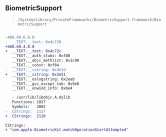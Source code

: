 ## BiometricSupport

> `/System/Library/PrivateFrameworks/BiometricSupport.framework/BiometricSupport`

```diff

-460.40.6.0.0
-  __TEXT.__text: 0x4c720
+460.60.4.0.0
+  __TEXT.__text: 0x4c72c
   __TEXT.__auth_stubs: 0xf80
   __TEXT.__objc_methlist: 0x1c90
   __TEXT.__const: 0xf84
-  __TEXT.__cstring: 0x3e1d
+  __TEXT.__cstring: 0x3e51
   __TEXT.__oslogstring: 0x2eab
   __TEXT.__gcc_except_tab: 0x9e8
   __TEXT.__unwind_info: 0xbe4

   - /usr/lib/libobjc.A.dylib
   Functions: 1027
   Symbols:   3802
-  CStrings:  2117
+  CStrings:  2118
 
CStrings:
+ "com.apple.BiometricKit.matchOperationStartAttempted"

```
